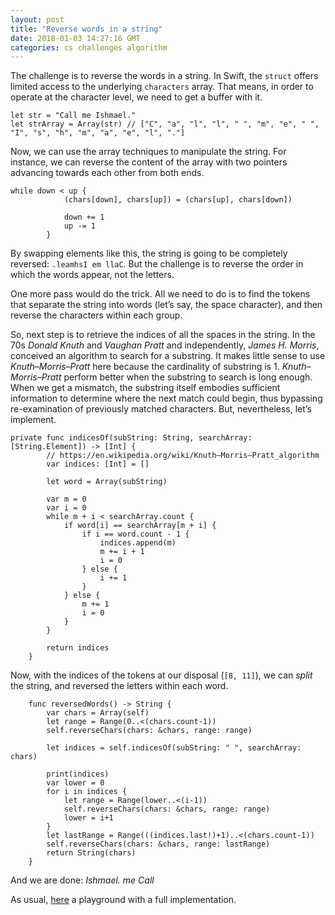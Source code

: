 ```yaml
---
layout: post
title: "Reverse words in a string"
date: 2018-01-03 14:27:16 GMT
categories: cs challenges algorithm
---
```


The challenge is to reverse the words in a string. In Swift, the `struct` offers limited access to the underlying `characters` array. That means, in order to operate at the character level, we need to get a buffer with it. 

```
let str = "Call me Ishmael."
let strArray = Array(str) // ["C", "a", "l", "l", " ", "m", "e", " ", "I", "s", "h", "m", "a", "e", "l", "."]
```

Now, we can use the array techniques to manipulate the string. For instance, we can reverse the content of the array with two pointers advancing towards each other from both ends. 

```
while down < up {
            (chars[down], chars[up]) = (chars[up], chars[down])

            down += 1
            up -= 1
        }
```

By swapping elements like this, the string is going to be completely reversed: `.leamhsI em llaC`. But the challenge is to reverse the order in which the words appear, not the letters. 

One more pass would do the trick. All we need to do is to find the tokens that separate the string into words (let’s say, the space character), and then reverse the characters within each group. 

So, next step is to retrieve the indices of all the spaces in the string. In the 70s *Donald Knuth* and *Vaughan Pratt* and independently, *James H. Morris*, conceived an algorithm to search for a substring. It makes little sense to use *Knuth–Morris–Pratt* here because the cardinality of substring is 1. *Knuth–Morris–Pratt* perform better when the substring to search is long enough. When we get a mismatch, the substring itself embodies sufficient information to determine where the next match could begin, thus bypassing re-examination of previously matched characters. But, nevertheless, let’s implement. 

```
private func indicesOf(subString: String, searchArray: [String.Element]) -> [Int] {
        // https://en.wikipedia.org/wiki/Knuth–Morris–Pratt_algorithm
        var indices: [Int] = []

        let word = Array(subString)

        var m = 0
        var i = 0
        while m + i < searchArray.count {
            if word[i] == searchArray[m + i] {
                if i == word.count - 1 {
                    indices.append(m)
                    m += i + 1
                    i = 0
                } else {
                    i += 1
                }
            } else {
                m += 1
                i = 0
            }
        }

        return indices
    }
```

Now, with the indices of the tokens at our disposal (`[8, 11]`), we can *split* the string, and reversed the letters within each word. 

```
    func reversedWords() -> String {
        var chars = Array(self)
        let range = Range(0..<(chars.count-1))
        self.reverseChars(chars: &chars, range: range)

        let indices = self.indicesOf(subString: " ", searchArray: chars)

        print(indices)
        var lower = 0
        for i in indices {
            let range = Range(lower..<(i-1))
            self.reverseChars(chars: &chars, range: range)
            lower = i+1
        }
        let lastRange = Range(((indices.last!)+1)..<(chars.count-1))
        self.reverseChars(chars: &chars, range: lastRange)
        return String(chars)
    }
```

And we are done: *Ishmael. me Call* 

As usual, [here](https://gist.github.com/volonbolon/025f1afef2a8117fd1f19511f639d61a) a playground with a full implementation. 